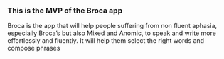 ### This is the MVP of the Broca app

Broca is the app that will help people suffering from non fluent aphasia, especially
 Broca’s but also Mixed and Anomic, to speak and write more effortlessly and
 fluently. It will help them select the right words and compose phrases

